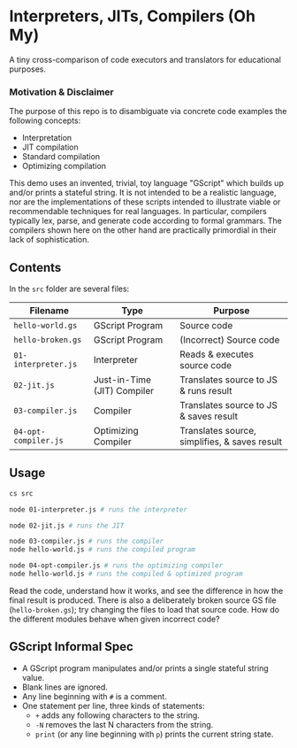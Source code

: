 # Interpreters, JITs, Compilers (Oh My)

A tiny cross-comparison of code executors and translators for educational purposes.

### Motivation & Disclaimer

The purpose of this repo is to disambiguate via concrete code examples the following concepts:

* Interpretation
* JIT compilation
* Standard compilation
* Optimizing compilation

This demo uses an invented, trivial, toy language "GScript" which builds up and/or prints a stateful string. It is not intended to be a realistic language, nor are the implementations of these scripts intended to illustrate viable or recommendable techniques for real languages. In particular, compilers typically lex, parse, and generate code according to formal grammars. The compilers shown here on the other hand are practically primordial in their lack of sophistication.

## Contents

In the `src` folder are several files:

Filename | Type | Purpose
---------|------|--------
`hello-world.gs` | GScript Program | Source code
`hello-broken.gs` | GScript Program | (Incorrect) Source code
`01-interpreter.js` | Interpreter | Reads & executes source code
`02-jit.js` | Just-in-Time (JIT) Compiler | Translates source to JS & runs result
`03-compiler.js` | Compiler | Translates source to JS & saves result
`04-opt-compiler.js` | Optimizing Compiler | Translates source, simplifies, & saves result

## Usage

```sh
cs src

node 01-interpreter.js # runs the interpreter

node 02-jit.js # runs the JIT

node 03-compiler.js # runs the compiler
node hello-world.js # runs the compiled program

node 04-opt-compiler.js # runs the optimizing compiler
node hello-world.js # runs the compiled & optimized program
```

Read the code, understand how it works, and see the difference in how the final result is produced. There is also a deliberately broken source GS file (`hello-broken.gs`); try changing the files to load that source code. How do the different modules behave when given incorrect code?

## GScript Informal Spec

* A GScript program manipulates and/or prints a single stateful string value.
* Blank lines are ignored.
* Any line beginning with `#` is a comment.
* One statement per line, three kinds of statements:
  * `+` adds any following characters to the string.
  * `-N` removes the last N characters from the string.
  * `print` (or any line beginning with `p`) prints the current string state.
